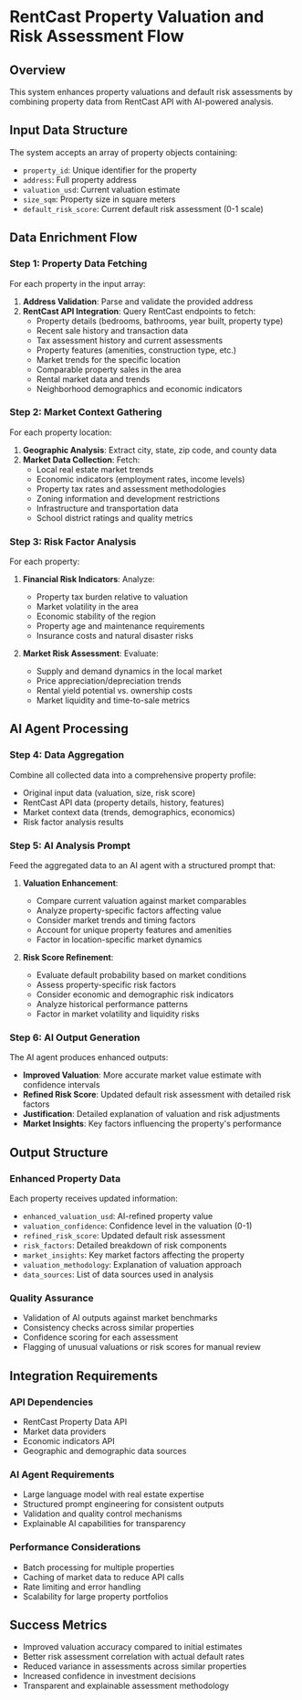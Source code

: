 # RentCast Property Valuation and Risk Assessment Flow

## Overview

This system enhances property valuations and default risk assessments by combining property data from RentCast API with AI-powered analysis.

## Input Data Structure

The system accepts an array of property objects containing:

- `property_id`: Unique identifier for the property
- `address`: Full property address
- `valuation_usd`: Current valuation estimate
- `size_sqm`: Property size in square meters
- `default_risk_score`: Current default risk assessment (0-1 scale)

## Data Enrichment Flow

### Step 1: Property Data Fetching

For each property in the input array:

1. **Address Validation**: Parse and validate the provided address
2. **RentCast API Integration**: Query RentCast endpoints to fetch:
   - Property details (bedrooms, bathrooms, year built, property type)
   - Recent sale history and transaction data
   - Tax assessment history and current assessments
   - Property features (amenities, construction type, etc.)
   - Market trends for the specific location
   - Comparable property sales in the area
   - Rental market data and trends
   - Neighborhood demographics and economic indicators

### Step 2: Market Context Gathering

For each property location:

1. **Geographic Analysis**: Extract city, state, zip code, and county data
2. **Market Data Collection**: Fetch:
   - Local real estate market trends
   - Economic indicators (employment rates, income levels)
   - Property tax rates and assessment methodologies
   - Zoning information and development restrictions
   - Infrastructure and transportation data
   - School district ratings and quality metrics

### Step 3: Risk Factor Analysis

For each property:

1. **Financial Risk Indicators**: Analyze:

   - Property tax burden relative to valuation
   - Market volatility in the area
   - Economic stability of the region
   - Property age and maintenance requirements
   - Insurance costs and natural disaster risks

2. **Market Risk Assessment**: Evaluate:
   - Supply and demand dynamics in the local market
   - Price appreciation/depreciation trends
   - Rental yield potential vs. ownership costs
   - Market liquidity and time-to-sale metrics

## AI Agent Processing

### Step 4: Data Aggregation

Combine all collected data into a comprehensive property profile:

- Original input data (valuation, size, risk score)
- RentCast API data (property details, history, features)
- Market context data (trends, demographics, economics)
- Risk factor analysis results

### Step 5: AI Analysis Prompt

Feed the aggregated data to an AI agent with a structured prompt that:

1. **Valuation Enhancement**:

   - Compare current valuation against market comparables
   - Analyze property-specific factors affecting value
   - Consider market trends and timing factors
   - Account for unique property features and amenities
   - Factor in location-specific market dynamics

2. **Risk Score Refinement**:
   - Evaluate default probability based on market conditions
   - Assess property-specific risk factors
   - Consider economic and demographic risk indicators
   - Analyze historical performance patterns
   - Factor in market volatility and liquidity risks

### Step 6: AI Output Generation

The AI agent produces enhanced outputs:

- **Improved Valuation**: More accurate market value estimate with confidence intervals
- **Refined Risk Score**: Updated default risk assessment with detailed risk factors
- **Justification**: Detailed explanation of valuation and risk adjustments
- **Market Insights**: Key factors influencing the property's performance

## Output Structure

### Enhanced Property Data

Each property receives updated information:

- `enhanced_valuation_usd`: AI-refined property value
- `valuation_confidence`: Confidence level in the valuation (0-1)
- `refined_risk_score`: Updated default risk assessment
- `risk_factors`: Detailed breakdown of risk components
- `market_insights`: Key market factors affecting the property
- `valuation_methodology`: Explanation of valuation approach
- `data_sources`: List of data sources used in analysis

### Quality Assurance

- Validation of AI outputs against market benchmarks
- Consistency checks across similar properties
- Confidence scoring for each assessment
- Flagging of unusual valuations or risk scores for manual review

## Integration Requirements

### API Dependencies

- RentCast Property Data API
- Market data providers
- Economic indicators API
- Geographic and demographic data sources

### AI Agent Requirements

- Large language model with real estate expertise
- Structured prompt engineering for consistent outputs
- Validation and quality control mechanisms
- Explainable AI capabilities for transparency

### Performance Considerations

- Batch processing for multiple properties
- Caching of market data to reduce API calls
- Rate limiting and error handling
- Scalability for large property portfolios

## Success Metrics

- Improved valuation accuracy compared to initial estimates
- Better risk assessment correlation with actual default rates
- Reduced variance in assessments across similar properties
- Increased confidence in investment decisions
- Transparent and explainable assessment methodology

